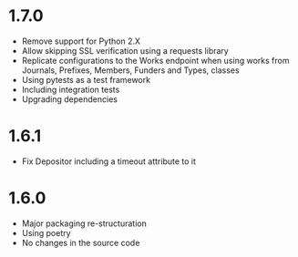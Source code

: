 # 1.7.0

* Remove support for Python 2.X
* Allow skipping SSL verification using a requests library
* Replicate configurations to the Works endpoint when using works from Journals, Prefixes, Members,
  Funders and Types, classes
* Using pytests as a test framework
* Including integration tests
* Upgrading dependencies

# 1.6.1

* Fix Depositor including a timeout attribute to it 

# 1.6.0

* Major packaging re-structuration
* Using poetry
* No changes in the source code